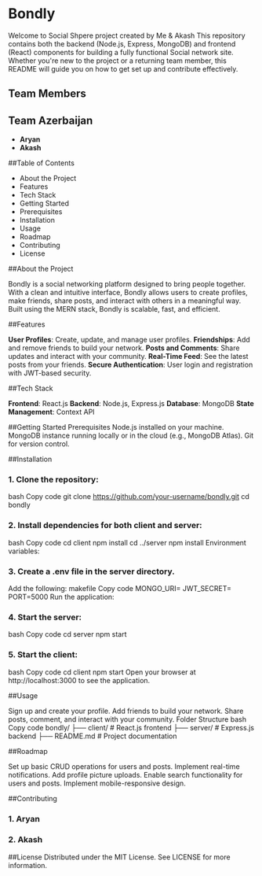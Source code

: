 # Bondly
Welcome to Social Shpere project created by Me &amp; Akash This repository contains both the backend (Node.js, Express, MongoDB) and frontend (React) components for building a fully functional Social network site. Whether you're new to the project or a returning team member, this README will guide you on how to get set up and contribute effectively.

## Team Members
## Team Azerbaijan
- **Aryan**
- **Akash**

##Table of Contents
- About the Project
- Features
- Tech Stack
- Getting Started
- Prerequisites
- Installation
- Usage
- Roadmap
- Contributing
- License

##About the Project

Bondly is a social networking platform designed to bring people together. With a clean and intuitive interface, Bondly allows users to create profiles, make friends, share posts, and interact with others in a meaningful way. Built using the MERN stack, Bondly is scalable, fast, and efficient.

##Features

**User Profiles**: Create, update, and manage user profiles.
**Friendships**: Add and remove friends to build your network.
**Posts and Comments**: Share updates and interact with your community.
**Real-Time Feed**: See the latest posts from your friends.
**Secure Authentication**: User login and registration with JWT-based security.


##Tech Stack

**Frontend**: React.js
**Backend**: Node.js, Express.js
**Database**: MongoDB
**State Management**: Context API 


##Getting Started
Prerequisites
Node.js installed on your machine.
MongoDB instance running locally or in the cloud (e.g., MongoDB Atlas).
Git for version control.


##Installation
### 1. Clone the repository:

bash
Copy code
git clone https://github.com/your-username/bondly.git
cd bondly
### 2. Install dependencies for both client and server:

bash
Copy code
cd client
npm install
cd ../server
npm install
Environment variables:

### 3. Create a .env file in the server directory.
Add the following:
makefile
Copy code
MONGO_URI=<your-mongodb-uri>
JWT_SECRET=<your-secret-key>
PORT=5000
Run the application:

### 4. Start the server:
bash
Copy code
cd server
npm start
### 5. Start the client:
bash
Copy code
cd client
npm start
Open your browser at http://localhost:3000 to see the application.

##Usage

Sign up and create your profile.
Add friends to build your network.
Share posts, comment, and interact with your community.
Folder Structure
bash
Copy code
bondly/
├── client/       # React.js frontend
├── server/       # Express.js backend
├── README.md     # Project documentation

##Roadmap

 Set up basic CRUD operations for users and posts.
 Implement real-time notifications.
 Add profile picture uploads.
 Enable search functionality for users and posts.
 Implement mobile-responsive design.
 
##Contributing
### 1. Aryan
### 2. Akash

##License
Distributed under the MIT License. See LICENSE for more information.


